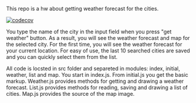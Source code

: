 This repo is a hw about getting weather forecast for the cities.

[![codecov](https://codecov.io/gh/talanova/js-weather-forecast-repo/branch/master/graph/badge.svg)](https://codecov.io/gh/talanova/js-weather-forecast-repo)

You type the name of the city in the input field when you press "get weather" button. As a result, you will see the weather forecast and map for the selected city.
For the first time, you will see the weather forecast for your current location.
For easy of use, the last 10 searched cities are saved and you can quickly select them from the list.

All code is locsted in src folder and separeted in modules: index, initial, weather, list and map.
You start in index.js. From initial.js you get the basic markup. Weather.js provides methods for getting and drawing a weather forecast. List.js provides methods for reading, saving and drawing a list of cities. Map.js provides the source of the map image.
